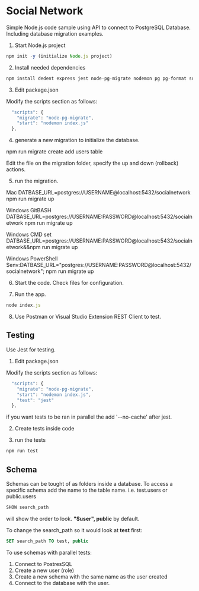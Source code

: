 # Social Network

Simple Node.js code sample using API to connect to PostgreSQL Database. Including database migration examples.

1) Start Node.js project

```js
npm init -y (initialize Node.js project)
```

2) Install needed dependencies

```js
npm install dedent express jest node-pg-migrate nodemon pg pg-format supertest
```

3) Edit package.json

Modify the scripts section as follows:

```js
  "scripts": {
    "migrate": "node-pg-migrate",
    "start": "nodemon index.js"
  },
```

4) generate a new migration to initialize the database.

npm run migrate create add users table

Edit the file on the migration folder, specify the up and down (rollback) actions.

5) run the migration.

Mac
DATBASE_URL=postgres://USERNAME@localhost:5432/socialnetwork npm run migrate up

Windows GitBASH
DATBASE_URL=postgres://USERNAME:PASSWORD@localhost:5432/socialnetwork npm run migrate up

Windows CMD
set DATBASE_URL=postgres://USERNAME:PASSWORD@localhost:5432/socialnetwork&&npm run migrate up

Windows PowerShell
$env:DATBASE_URL="postgres://USERNAME:PASSWORD@localhost:5432/socialnetwork"; npm run migrate up

6) Start the code. Check files for configuration.

7) Run the app.

```js
node index.js
```

8) Use Postman or Visual Studio Extension REST Client to test.



## Testing

Use Jest for testing.

1) Edit package.json

Modify the scripts section as follows:

```js
  "scripts": {
    "migrate": "node-pg-migrate",
    "start": "nodemon index.js",
	"test": "jest"
  },
```

if you want tests to be ran in parallel the add '--no-cache' after jest.

2) Create tests inside code

3) run the tests

```js
npm run test
```

## Schema

Schemas can be tought of as folders inside a database.
To access a specific schema add the name to the table name. i.e. test.users or public.users

```sql
SHOW search_path
```

will show the order to look. **"$user", public** by default.

To change the search_path so it would look at **test** first:

```sql
SET search_path TO test, public
```

To use schemas with parallel tests:

1) Connect to PostresSQL
2) Create a new user (role) 
3) Create a new schema with the same name as the user created
4) Connect to the database with the user.